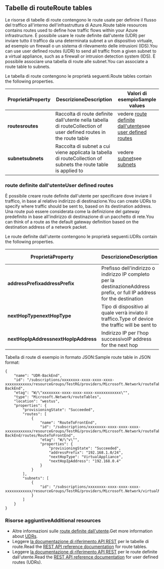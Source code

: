 ## <a name="route-tables"></a><span data-ttu-id="7bdf0-101">Tabelle di route</span><span class="sxs-lookup"><span data-stu-id="7bdf0-101">Route tables</span></span>
<span data-ttu-id="7bdf0-102">Le risorse di tabelle di route contengono le route usate per definire il flusso del traffico all'interno dell'infrastruttura di Azure.</span><span class="sxs-lookup"><span data-stu-id="7bdf0-102">Route table resources contains routes used to define how traffic flows within your Azure infrastructure.</span></span> <span data-ttu-id="7bdf0-103">È possibile usare le route definite dall'utente (UDR) per inviare tutto il traffico da una determinata subnet a un dispositivo virtuale, ad esempio un firewall o un sistema di rilevamento delle intrusioni (IDS).</span><span class="sxs-lookup"><span data-stu-id="7bdf0-103">You can use user defined routes (UDR) to send all traffic from a given subnet to a virtual appliance, such as a firewall or intrusion detection system (IDS).</span></span> <span data-ttu-id="7bdf0-104">È possibile associare una tabella di route alle subnet.</span><span class="sxs-lookup"><span data-stu-id="7bdf0-104">You can associate a route table to subnets.</span></span> 

<span data-ttu-id="7bdf0-105">Le tabella di route contengono le proprietà seguenti.</span><span class="sxs-lookup"><span data-stu-id="7bdf0-105">Route tables contain the following properties.</span></span>

| <span data-ttu-id="7bdf0-106">Proprietà</span><span class="sxs-lookup"><span data-stu-id="7bdf0-106">Property</span></span> | <span data-ttu-id="7bdf0-107">Descrizione</span><span class="sxs-lookup"><span data-stu-id="7bdf0-107">Description</span></span> | <span data-ttu-id="7bdf0-108">Valori di esempio</span><span class="sxs-lookup"><span data-stu-id="7bdf0-108">Sample values</span></span> |
| --- | --- | --- |
| <span data-ttu-id="7bdf0-109">**routes**</span><span class="sxs-lookup"><span data-stu-id="7bdf0-109">**routes**</span></span> |<span data-ttu-id="7bdf0-110">Raccolta di route definite dall'utente nella tabella di route</span><span class="sxs-lookup"><span data-stu-id="7bdf0-110">Collection of user defined routes in the route table</span></span> |<span data-ttu-id="7bdf0-111">vedere [route definite dall'utente](#User-defined-routes)</span><span class="sxs-lookup"><span data-stu-id="7bdf0-111">see [user defined routes](#User-defined-routes)</span></span> |
| <span data-ttu-id="7bdf0-112">**subnet**</span><span class="sxs-lookup"><span data-stu-id="7bdf0-112">**subnets**</span></span> |<span data-ttu-id="7bdf0-113">Raccolta di subnet a cui viene applicata la tabella di route</span><span class="sxs-lookup"><span data-stu-id="7bdf0-113">Collection of subnets the route table is applied to</span></span> |<span data-ttu-id="7bdf0-114">vedere [subnet](#Subnets)</span><span class="sxs-lookup"><span data-stu-id="7bdf0-114">see [subnets](#Subnets)</span></span> |

### <a name="user-defined-routes"></a><span data-ttu-id="7bdf0-115">route definite dall'utente</span><span class="sxs-lookup"><span data-stu-id="7bdf0-115">User defined routes</span></span>
<span data-ttu-id="7bdf0-116">È possibile creare route definite dall'utente per specificare dove inviare il traffico, in base al relativo indirizzo di destinazione.</span><span class="sxs-lookup"><span data-stu-id="7bdf0-116">You can create UDRs to specify where traffic should be sent to, based on its destination address.</span></span> <span data-ttu-id="7bdf0-117">Una route può essere considerata come la definizione del gateway predefinito in base all'indirizzo di destinazione di un pacchetto di rete.</span><span class="sxs-lookup"><span data-stu-id="7bdf0-117">You can think of a route as the default gateway definition based on the destination address of a network packet.</span></span>

<span data-ttu-id="7bdf0-118">Le route definite dall'utente contengono le proprietà seguenti.</span><span class="sxs-lookup"><span data-stu-id="7bdf0-118">UDRs contain the following properties.</span></span> 

| <span data-ttu-id="7bdf0-119">Proprietà</span><span class="sxs-lookup"><span data-stu-id="7bdf0-119">Property</span></span> | <span data-ttu-id="7bdf0-120">Descrizione</span><span class="sxs-lookup"><span data-stu-id="7bdf0-120">Description</span></span> | <span data-ttu-id="7bdf0-121">Valori di esempio</span><span class="sxs-lookup"><span data-stu-id="7bdf0-121">Sample values</span></span> |
| --- | --- | --- |
| <span data-ttu-id="7bdf0-122">**addressPrefix**</span><span class="sxs-lookup"><span data-stu-id="7bdf0-122">**addressPrefix**</span></span> |<span data-ttu-id="7bdf0-123">Prefisso dell'indirizzo o indirizzo IP completo per la destinazione</span><span class="sxs-lookup"><span data-stu-id="7bdf0-123">Address prefix, or full IP address for the destination</span></span> |<span data-ttu-id="7bdf0-124">192.168.1.0/24, 192.168.1.101</span><span class="sxs-lookup"><span data-stu-id="7bdf0-124">192.168.1.0/24, 192.168.1.101</span></span> |
| <span data-ttu-id="7bdf0-125">**nextHopType**</span><span class="sxs-lookup"><span data-stu-id="7bdf0-125">**nextHopType**</span></span> |<span data-ttu-id="7bdf0-126">Tipo di dispositivo al quale verrà inviato il traffico.</span><span class="sxs-lookup"><span data-stu-id="7bdf0-126">Type of device the traffic will be sent to</span></span> |<span data-ttu-id="7bdf0-127">VirtualAppliance, Gateway VPN, Internet</span><span class="sxs-lookup"><span data-stu-id="7bdf0-127">VirtualAppliance, VPN Gateway, Internet</span></span> |
| <span data-ttu-id="7bdf0-128">**nextHopIpAddress**</span><span class="sxs-lookup"><span data-stu-id="7bdf0-128">**nextHopIpAddress**</span></span> |<span data-ttu-id="7bdf0-129">Indirizzo IP per l'hop successivo</span><span class="sxs-lookup"><span data-stu-id="7bdf0-129">IP address for the next hop</span></span> |<span data-ttu-id="7bdf0-130">192.168.1.4</span><span class="sxs-lookup"><span data-stu-id="7bdf0-130">192.168.1.4</span></span> |

<span data-ttu-id="7bdf0-131">Tabella di route di esempio in formato JSON:</span><span class="sxs-lookup"><span data-stu-id="7bdf0-131">Sample route table in JSON format:</span></span>

    {
        "name": "UDR-BackEnd",
        "id": "/subscriptions/xxxxxxxx-xxxx-xxxx-xxxx-xxxxxxxxxxxx/resourceGroups/TestRG/providers/Microsoft.Network/routeTables/UDR-BackEnd",
        "etag": "W/\"xxxxxxxx-xxxx-xxxx-xxxx-xxxxxxxxxxxx\"",
        "type": "Microsoft.Network/routeTables",
        "location": "westus",
        "properties": {
            "provisioningState": "Succeeded",
            "routes": [
                {
                    "name": "RouteToFrontEnd",
                    "id": "/subscriptions/xxxxxxxx-xxxx-xxxx-xxxx-xxxxxxxxxxxx/resourceGroups/TestRG/providers/Microsoft.Network/routeTables/UDR-BackEnd/routes/RouteToFrontEnd",
                    "etag": "W/\"v\"",
                    "properties": {
                        "provisioningState": "Succeeded",
                        "addressPrefix": "192.168.1.0/24",
                        "nextHopType": "VirtualAppliance",
                        "nextHopIpAddress": "192.168.0.4"
                    }
                }
            ],
            "subnets": [
                {
                    "id": "/subscriptions/xxxxxxxx-xxxx-xxxx-xxxx-xxxxxxxxxxxx/resourceGroups/TestRG/providers/Microsoft.Network/virtualNetworks/TestVNet/subnets/BackEnd"
                }
            ]
        }
    }

### <a name="additional-resources"></a><span data-ttu-id="7bdf0-132">Risorse aggiuntive</span><span class="sxs-lookup"><span data-stu-id="7bdf0-132">Additional resources</span></span>
* <span data-ttu-id="7bdf0-133">Altre informazioni sulle [route definite dall'utente](../articles/virtual-network/virtual-networks-udr-overview.md).</span><span class="sxs-lookup"><span data-stu-id="7bdf0-133">Get more information about [UDRs](../articles/virtual-network/virtual-networks-udr-overview.md).</span></span>
* <span data-ttu-id="7bdf0-134">Leggere [la documentazione di riferimento API REST](https://msdn.microsoft.com/library/azure/mt502549.aspx) per le tabelle di route.</span><span class="sxs-lookup"><span data-stu-id="7bdf0-134">Read the [REST API reference documentation](https://msdn.microsoft.com/library/azure/mt502549.aspx) for route tables.</span></span>
* <span data-ttu-id="7bdf0-135">Leggere [la documentazione di riferimento API REST](https://msdn.microsoft.com/library/azure/mt502539.aspx) per le route definite dall'utente.</span><span class="sxs-lookup"><span data-stu-id="7bdf0-135">Read the [REST API reference documentation](https://msdn.microsoft.com/library/azure/mt502539.aspx) for user defined routes (UDRs).</span></span>


